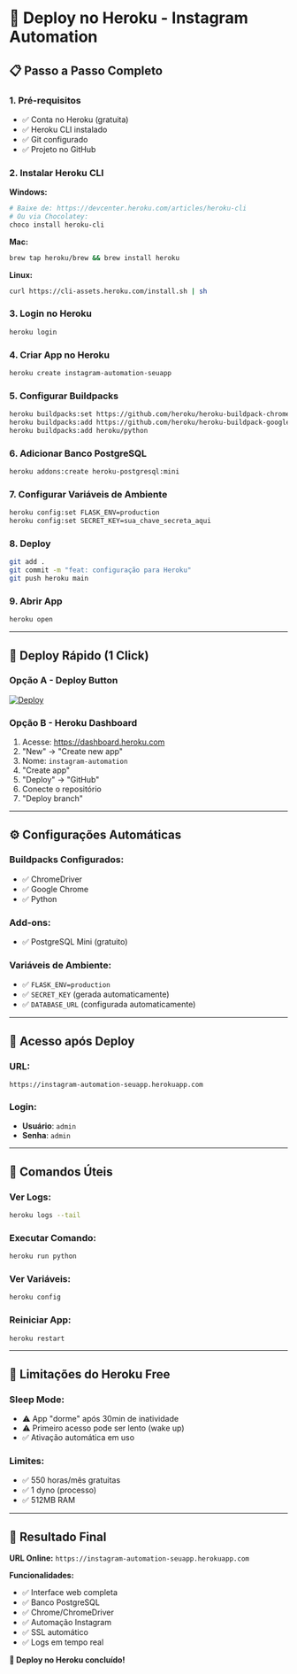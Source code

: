 # 🚀 Deploy no Heroku - Instagram Automation

## 📋 **Passo a Passo Completo**

### **1. Pré-requisitos**
- ✅ Conta no Heroku (gratuita)
- ✅ Heroku CLI instalado
- ✅ Git configurado
- ✅ Projeto no GitHub

### **2. Instalar Heroku CLI**

**Windows:**
```bash
# Baixe de: https://devcenter.heroku.com/articles/heroku-cli
# Ou via Chocolatey:
choco install heroku-cli
```

**Mac:**
```bash
brew tap heroku/brew && brew install heroku
```

**Linux:**
```bash
curl https://cli-assets.heroku.com/install.sh | sh
```

### **3. Login no Heroku**
```bash
heroku login
```

### **4. Criar App no Heroku**
```bash
heroku create instagram-automation-seuapp
```

### **5. Configurar Buildpacks**
```bash
heroku buildpacks:set https://github.com/heroku/heroku-buildpack-chromedriver
heroku buildpacks:add https://github.com/heroku/heroku-buildpack-google-chrome
heroku buildpacks:add heroku/python
```

### **6. Adicionar Banco PostgreSQL**
```bash
heroku addons:create heroku-postgresql:mini
```

### **7. Configurar Variáveis de Ambiente**
```bash
heroku config:set FLASK_ENV=production
heroku config:set SECRET_KEY=sua_chave_secreta_aqui
```

### **8. Deploy**
```bash
git add .
git commit -m "feat: configuração para Heroku"
git push heroku main
```

### **9. Abrir App**
```bash
heroku open
```

---

## 🎯 **Deploy Rápido (1 Click)**

### **Opção A - Deploy Button**
[![Deploy](https://www.herokucdn.com/deploy/button.svg)](https://heroku.com/deploy?template=https://github.com/antonioppx/automcao)

### **Opção B - Heroku Dashboard**
1. Acesse: https://dashboard.heroku.com
2. "New" → "Create new app"
3. Nome: `instagram-automation`
4. "Create app"
5. "Deploy" → "GitHub"
6. Conecte o repositório
7. "Deploy branch"

---

## ⚙️ **Configurações Automáticas**

### **Buildpacks Configurados:**
- ✅ ChromeDriver
- ✅ Google Chrome
- ✅ Python

### **Add-ons:**
- ✅ PostgreSQL Mini (gratuito)

### **Variáveis de Ambiente:**
- ✅ `FLASK_ENV=production`
- ✅ `SECRET_KEY` (gerada automaticamente)
- ✅ `DATABASE_URL` (configurada automaticamente)

---

## 📱 **Acesso após Deploy**

### **URL:**
```
https://instagram-automation-seuapp.herokuapp.com
```

### **Login:**
- **Usuário**: `admin`
- **Senha**: `admin`

---

## 🔧 **Comandos Úteis**

### **Ver Logs:**
```bash
heroku logs --tail
```

### **Executar Comando:**
```bash
heroku run python
```

### **Ver Variáveis:**
```bash
heroku config
```

### **Reiniciar App:**
```bash
heroku restart
```

---

## 🚨 **Limitações do Heroku Free**

### **Sleep Mode:**
- ⚠️ App "dorme" após 30min de inatividade
- ⚠️ Primeiro acesso pode ser lento (wake up)
- ✅ Ativação automática em uso

### **Limites:**
- ✅ 550 horas/mês gratuitas
- ✅ 1 dyno (processo)
- ✅ 512MB RAM

---

## 🎉 **Resultado Final**

**URL Online:** `https://instagram-automation-seuapp.herokuapp.com`

**Funcionalidades:**
- ✅ Interface web completa
- ✅ Banco PostgreSQL
- ✅ Chrome/ChromeDriver
- ✅ Automação Instagram
- ✅ SSL automático
- ✅ Logs em tempo real

**🚀 Deploy no Heroku concluído!**
